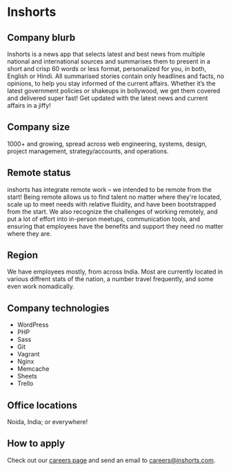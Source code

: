 # Inshorts

## Company blurb

Inshorts is a news app that selects latest and best news from multiple national and international sources and summarises them to present in a short and crisp 60 words or less format, personalized for you, in both, English or Hindi. 
All summarised stories contain only headlines and facts, no opinions, to help you stay informed of the current affairs. 
Whether it’s the latest government policies or shakeups in bollywood, we get them covered and delivered super fast! 
Get updated with the latest news and current affairs in a jiffy!

## Company size

1000+ and growing, spread across web engineering, systems, design, project management, strategy/accounts, and operations.

## Remote status

inshorts has integrate remote work – we intended to be remote from the start! Being remote allows us to find talent no matter where they're located, scale up to meet needs with relative fluidity, and have been bootstrapped from the start. We also recognize the challenges of working remotely, and put a lot of effort into in-person meetups, communication tools, and ensuring that employees have the benefits and support they need no matter where they are.

## Region

We have employees mostly, from across India. Most are currently located in various diffrent stats of the nation, a number travel frequently, and some even work nomadically.

## Company technologies

* WordPress
* PHP
* Sass
* Git
* Vagrant
* Nginx
* Memcache
* Sheets
* Trello

## Office locations

Noida, India; or everywhere!

## How to apply

Check out our [careers page](https://inshorts.zohorecruit.com/careers) and send an email to careers@inshorts.com. 
